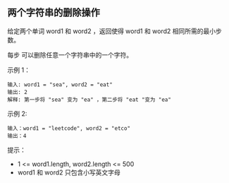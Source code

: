 ## 两个字符串的删除操作

给定两个单词 word1 和 word2 ，返回使得 word1 和  word2 相同所需的最小步数。

每步 可以删除任意一个字符串中的一个字符。


示例 1：

```
输入: word1 = "sea", word2 = "eat"
输出: 2
解释: 第一步将 "sea" 变为 "ea" ，第二步将 "eat "变为 "ea"
```

示例  2:

```
输入：word1 = "leetcode", word2 = "etco"
输出：4
```

提示：

* 1 <= word1.length, word2.length <= 500
* word1 和 word2 只包含小写英文字母